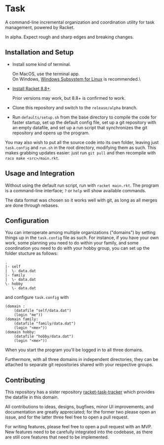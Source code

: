 # Task

A command-line incremental organization and coordination utility for task management,
powered by Racket.

In alpha. Expect rough and sharp edges and breaking changes.

## Installation and Setup

- Install some kind of terminal.

  On MacOS, use the terminal app.\
  On Windows, [Windows Subsystem for Linux](https://learn.microsoft.com/en-us/windows/wsl/install)
  is recommended.\
- [Install Racket 8.8+](https://download.racket-lang.org/).
  
  Prior versions may work, but 8.8+ is confirmed to work.
- Clone this repository and switch to the `release/alpha` branch.
- Run `defaults/setup.sh` from the base directory to
  compile the code for faster startup,
  set up the default config file, set up a git repository with an empty datafile,
  and set up a run script that synchronizes the git repository and opens up the program.

You may also wish to put all the source code into its own folder, leaving just
`task.config` and `run.sh` in the root directory, modifying them as such.
This makes grabbing updates easier: just run `git pull` and then
recompile with `raco make <src>/main.rkt`.

## Usage and Integration

Without using the default run script, run with `racket main.rkt`.
The program is a command-line interface; `?` or `help` will show available commands.

The data format was chosen so it works well with git, as long as all merges are done through rebases.

## Configuration

You can interoperate among multiple organizations ("domains") by setting things up in the
`task.config` file as such. For instance, if you have your own work, some planning you need
to do within your family, and some coordination you need to do with your hobby group, you can
set up the folder stucture as follows:

```
.
|- self
|  \- data.dat
|- family
|  \- data.dat
\- hobby
   \- data.dat
```

and configure `task.config` with

```
(domain :
    (datafile "self/data.dat")
    (login "me"))
(domain family:
    (datafile "family/data.dat")
    (login "<me>"))
(domain hobby:
    (datafile "hobby/data.dat")
    (login "<me>"))
```

When you start the program you'll be logged in to all three domains.

Furthermore, with all three domains in independent directories, they can be attached to
separate git repositories shared with your respective groups.

## Contributing

This repository has a sister repository [racket-task-tracker](https://github.com/hanssun07/racket-task-tracker)
which provides the datafile in this domain.

All contributions to ideas, designs, bugfixes, minor UI improvements, and documentation are greatly appreciated; for the former two please open an issue, and for the latter three feel free to open a pull request.

For writing features, please feel free to open a pull request with an MVP.
New features need to be carefully integrated into the codebase, as there are
still core features that need to be implemented.
